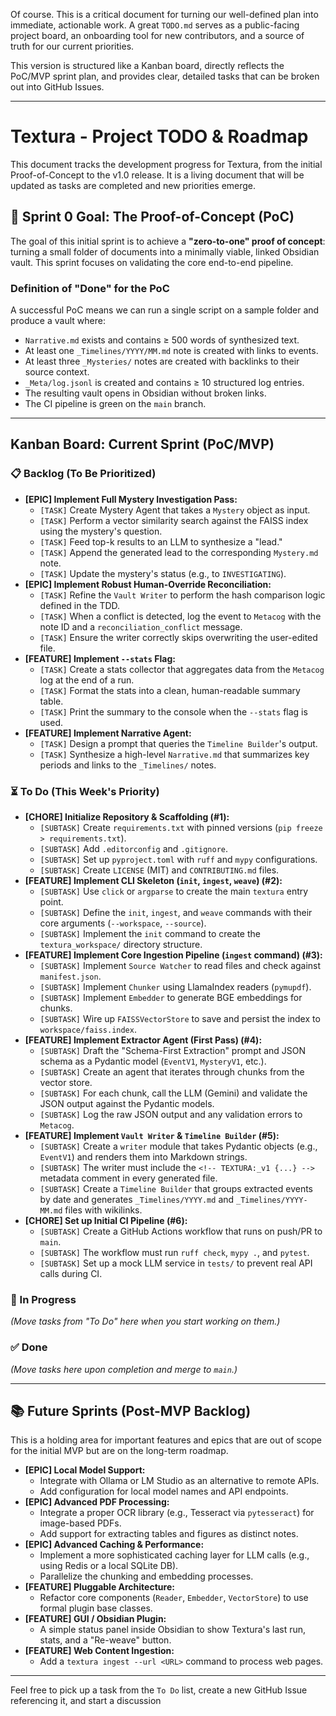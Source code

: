 Of course. This is a critical document for turning our well-defined plan into immediate, actionable work. A great `TODO.md` serves as a public-facing project board, an onboarding tool for new contributors, and a source of truth for our current priorities.

This version is structured like a Kanban board, directly reflects the PoC/MVP sprint plan, and provides clear, detailed tasks that can be broken out into GitHub Issues.

---

# Textura - Project TODO & Roadmap

This document tracks the development progress for Textura, from the initial Proof-of-Concept to the v1.0 release. It is a living document that will be updated as tasks are completed and new priorities emerge.

## 🎯 Sprint 0 Goal: The Proof-of-Concept (PoC)

The goal of this initial sprint is to achieve a **"zero-to-one" proof of concept**: turning a small folder of documents into a minimally viable, linked Obsidian vault. This sprint focuses on validating the core end-to-end pipeline.

### Definition of "Done" for the PoC

A successful PoC means we can run a single script on a sample folder and produce a vault where:
- `Narrative.md` exists and contains ≥ 500 words of synthesized text.
- At least one `_Timelines/YYYY/MM.md` note is created with links to events.
- At least three `_Mysteries/` notes are created with backlinks to their source context.
- `_Meta/log.jsonl` is created and contains ≥ 10 structured log entries.
- The resulting vault opens in Obsidian without broken links.
- The CI pipeline is green on the `main` branch.

---

##  Kanban Board: Current Sprint (PoC/MVP)

### 📋 Backlog (To Be Prioritized)

*   **[EPIC] Implement Full Mystery Investigation Pass:**
    -   `[TASK]` Create Mystery Agent that takes a `Mystery` object as input.
    -   `[TASK]` Perform a vector similarity search against the FAISS index using the mystery's question.
    -   `[TASK]` Feed top-k results to an LLM to synthesize a "lead."
    -   `[TASK]` Append the generated lead to the corresponding `Mystery.md` note.
    -   `[TASK]` Update the mystery's status (e.g., to `INVESTIGATING`).
*   **[EPIC] Implement Robust Human-Override Reconciliation:**
    -   `[TASK]` Refine the `Vault Writer` to perform the hash comparison logic defined in the TDD.
    *   `[TASK]` When a conflict is detected, log the event to `Metacog` with the note ID and a `reconciliation_conflict` message.
    *   `[TASK]` Ensure the writer correctly skips overwriting the user-edited file.
*   **[FEATURE] Implement `--stats` Flag:**
    -   `[TASK]` Create a stats collector that aggregates data from the `Metacog` log at the end of a run.
    -   `[TASK]` Format the stats into a clean, human-readable summary table.
    -   `[TASK]` Print the summary to the console when the `--stats` flag is used.
*   **[FEATURE] Implement Narrative Agent:**
    -   `[TASK]` Design a prompt that queries the `Timeline Builder`'s output.
    -   `[TASK]` Synthesize a high-level `Narrative.md` that summarizes key periods and links to the `_Timelines/` notes.

### ⏳ To Do (This Week's Priority)

*   **[CHORE] Initialize Repository & Scaffolding (#1):**
    -   `[SUBTASK]` Create `requirements.txt` with pinned versions (`pip freeze > requirements.txt`).
    -   `[SUBTASK]` Add `.editorconfig` and `.gitignore`.
    -   `[SUBTASK]` Set up `pyproject.toml` with `ruff` and `mypy` configurations.
    -   `[SUBTASK]` Create `LICENSE` (MIT) and `CONTRIBUTING.md` files.
*   **[FEATURE] Implement CLI Skeleton (`init`, `ingest`, `weave`) (#2):**
    -   `[SUBTASK]` Use `click` or `argparse` to create the main `textura` entry point.
    -   `[SUBTASK]` Define the `init`, `ingest`, and `weave` commands with their core arguments (`--workspace`, `--source`).
    -   `[SUBTASK]` Implement the `init` command to create the `textura_workspace/` directory structure.
*   **[FEATURE] Implement Core Ingestion Pipeline (`ingest` command) (#3):**
    -   `[SUBTASK]` Implement `Source Watcher` to read files and check against `manifest.json`.
    -   `[SUBTASK]` Implement `Chunker` using LlamaIndex readers (`pymupdf`).
    -   `[SUBTASK]` Implement `Embedder` to generate BGE embeddings for chunks.
    -   `[SUBTASK]` Wire up `FAISSVectorStore` to save and persist the index to `workspace/faiss.index`.
*   **[FEATURE] Implement Extractor Agent (First Pass) (#4):**
    -   `[SUBTASK]` Draft the "Schema-First Extraction" prompt and JSON schema as a Pydantic model (`EventV1`, `MysteryV1`, etc.).
    -   `[SUBTASK]` Create an agent that iterates through chunks from the vector store.
    -   `[SUBTASK]` For each chunk, call the LLM (Gemini) and validate the JSON output against the Pydantic models.
    -   `[SUBTASK]` Log the raw JSON output and any validation errors to `Metacog`.
*   **[FEATURE] Implement `Vault Writer` & `Timeline Builder` (#5):**
    -   `[SUBTASK]` Create a `writer` module that takes Pydantic objects (e.g., `EventV1`) and renders them into Markdown strings.
    -   `[SUBTASK]` The writer must include the `<!-- TEXTURA:_v1 {...} -->` metadata comment in every generated file.
    -   `[SUBTASK]` Create a `Timeline Builder` that groups extracted events by date and generates `_Timelines/YYYY.md` and `_Timelines/YYYY-MM.md` files with wikilinks.
*   **[CHORE] Set up Initial CI Pipeline (#6):**
    -   `[SUBTASK]` Create a GitHub Actions workflow that runs on push/PR to `main`.
    -   `[SUBTASK]` The workflow must run `ruff check`, `mypy .`, and `pytest`.
    -   `[SUBTASK]` Set up a mock LLM service in `tests/` to prevent real API calls during CI.

### 🚧 In Progress

*(Move tasks from "To Do" here when you start working on them.)*

### ✅ Done

*(Move tasks here upon completion and merge to `main`.)*

---

## 📚 Future Sprints (Post-MVP Backlog)

This is a holding area for important features and epics that are out of scope for the initial MVP but are on the long-term roadmap.

*   **[EPIC] Local Model Support:**
    -   Integrate with Ollama or LM Studio as an alternative to remote APIs.
    -   Add configuration for local model names and API endpoints.
*   **[EPIC] Advanced PDF Processing:**
    -   Integrate a proper OCR library (e.g., Tesseract via `pytesseract`) for image-based PDFs.
    -   Add support for extracting tables and figures as distinct notes.
*   **[EPIC] Advanced Caching & Performance:**
    -   Implement a more sophisticated caching layer for LLM calls (e.g., using Redis or a local SQLite DB).
    -   Parallelize the chunking and embedding processes.
*   **[FEATURE] Pluggable Architecture:**
    -   Refactor core components (`Reader`, `Embedder`, `VectorStore`) to use formal plugin base classes.
*   **[FEATURE] GUI / Obsidian Plugin:**
    -   A simple status panel inside Obsidian to show Textura's last run, stats, and a "Re-weave" button.
*   **[FEATURE] Web Content Ingestion:**
    -   Add a `textura ingest --url <URL>` command to process web pages.

---

Feel free to pick up a task from the `To Do` list, create a new GitHub Issue referencing it, and start a discussion
